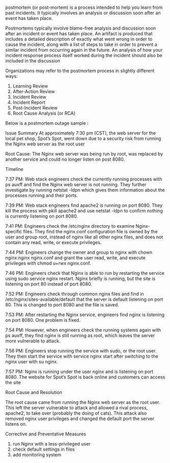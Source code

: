 postmortem (or post-mortem) is a process intended to help you learn from past incidents. It typically involves an analysis or discussion soon after an event has taken place.

Postmortems typically involve blame-free analysis and discussion soon after an incident or event has taken place. An artifact is produced that includes a detailed description of exactly what went wrong in order to cause the incident, along with a list of steps to take in order to prevent a similar incident from occurring again in the future. An analysis of how your incident response process itself worked during the incident should also be included in the discussion

Organizations may refer to the postmortem process in slightly different ways:
1. Learning Review
2. After-Action Review
3. Incident Review
4. Incident Report
5. Post-Incident Review
6. Root Cause Analysis (or RCA)

Below is a postmortem outage sample :

Issue Summary
At approximately 7:30 pm (CST), the web server for the local pet shop, Spot’s Spot, went down due to a security risk from running the Nginx web server as the root user

Root Cause: The Nginx web server was being run by root, was replaced by another service and could no longer listen on post 8080.

Timeline

7:37 PM: Web stack engineers check the currently running processes with ps auxff and find the Nginx web server is not running. They further investigate by running netstat -ldpn which gives them information about the processes running and their ports.

7:39 PM: Web stack engineers find apache2 is running on port 8080. They kill the process with pkill apache2 and use netstat -ldpn to confirm nothing is currently listening on port 8080.

7:41 PM: Engineers check the /etc/nginx directory to examine Nginx-specific files. They find the nginx.conf configuration file is owned by the user and group root, instead of nginx like all other nginx files, and does not contain any read, write, or execute privileges.

7:44 PM: Engineers change the owner and group to nginx with chown nginx:nginx nginx.conf and grant the user read, write, and execute privileges with chmod u+rwx nginx.conf.

7:46 PM: Engineers check that Nginx is able to run by restarting the service using sudo service nginx restart. Nginx briefly is running, but the site is listening on port 80 instead of port 8080.

7:52 PM: Engineers check through common nginx files and find in /etc/nginx/sites-available/default that the server is default listening on port 80. This is changed to port 8080 and the file is saved.

7:53 PM: After restarting the Nginx service, engineers find nginx is listening on port 8080. One problem is fixed.

7:54 PM: However, when engineers check the running systems again with ps auxff, they find nginx is still running as root, which leaves the server more vulnerable to attack.

7:56 PM: Engineers stop running the service with sudo, or the root user. They then start the service with service nginx start after switching to the nginx user with su nginx.

7:57 PM: Nginx is running under the user nginx and is listening on port 8080. The website for Spot’s Spot is back online and customers can access the site

Root Cause and Resolution

The root cause came from running the Nginx web server as the root user. This left the server vulnerable to attack and allowed a rival process, apache2, to take over (probably the doing of cats). This attack also removed nginx user privileges and changed the default port the server listens on.

Corrective and Preventative Measures

1. run Nginx with a less-privileged user
2. check default settings in files
3. add monitoring system
